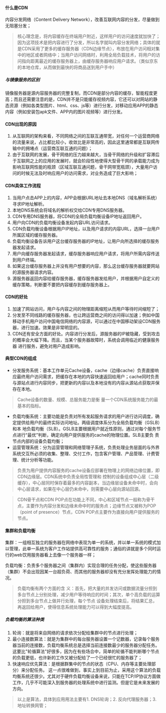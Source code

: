 #### 什么是CDN

内容分发网络（Content Delivery Network），改善互联网内容的分发，尽量做到无阻塞分发；
> 核心理念是，将内容缓存在终端用户附近，这样用户的访问速度就加快了；因为这项技术是把内容进行了分发，所以名字就叫内容分发网络；具体的就是CDN采用了更多的缓存服务器（CDN边缘节点），布放在用户访问相对集中的地区或者网络中；当用户访问网络时，利用全局负载技术，将用户的访问指向距离最近的缓存服务器上，由缓存服务器响应用户请求。（类似京东的本地仓库，从而做到最快的将商品送到用户手中）

##### 与镜像服务的区别

镜像服务器是源内容服务器的完整复制，而CDN是部分内容的缓存，智能程度更高；而且还需要注意的是，CDN并不是只能缓存视频内容，它还可以对网站的静态资源（例如各类型图片、html、css、js等）进行分发，对移动应用APP的静态内容（例如安装包apk文件、APP内的图片视频等）进行分发。

#### CDN出现的原因
1. 从互联网的架构来看，不同网络之间的互联互通带宽，对任何一个运营商网络的流量来说，占比都比较小，收敛比是非常高的，因此这里通常都是互联网传输中的拥堵点（运营商互联互通的问题）；
2. 由于互联网的发展，骨干网络的压力越来越大，当骨干网络的升级和扩容滞后于互联网之上的应用的发展时，就会阶段性地使得大型骨干网的承载能力成为影响互联网性能的瓶颈（区域互联互通问题，骨干网带宽瓶颈），大量用户访问的时候无法及时响应用户的访问需求，对业务造成了巨大影响；

#### CDN具体工作流程
1. 当用户点击APP上的内容，APP会根据URL地址去本地DNS（域名解析系统）寻求IP地址解析。
2. 本地DNS系统会将域名的解析权交给CDN专用DNS服务器。
3. CDN专用DNS服务器，将CDN的全局负载均衡设备IP地址返回用户。
4. 用户向CDN的负载均衡设备发起内容URL访问请求。
5. CDN负载均衡设备根据用户IP地址，以及用户请求的内容URL，选择一台用户所属区域的缓存服务器。
6. 负载均衡设备告诉用户这台缓存服务器的IP地址，让用户向所选择的缓存服务器发起请求。
7. 用户向缓存服务器发起请求，缓存服务器响应用户请求，将用户所需内容传送到用户终端。
8. 如果这台缓存服务器上并没有用户想要的内容，那么这台缓存服务器就要网站的源服务器请求内容。
9. 源服务器返回内容给缓存服务器，缓存服务器发给用户，并根据用户自定义的缓存策略，判断要不要把内容缓存到缓存服务器上。

#### CDN的好处
1. 加速了网站访问，用户与内容之间的物理距离缩短从而用户等待时间缩短了；
2. 分发至不同线路的缓存服务器，也让跨运营商之间的访问得以加速；例如中国移动手机用户访问中国电信网络的内容源，可以通过在中国移动架设CDN服务器，进行加速。效果是非常明显的。
3. CDN还有安全方面的好处。内容进行分发后，源服务器的IP被隐藏，受到攻击的概率会大幅下降。而且，当某个服务器故障时，系统会调用临近的健康服务器 进行服务，避免对用户造成影响。

#### 典型CDN的组成
* 分发服务系统：基本工作单元Cache设备，cache（边缘cache）负责直接响应最终用户访问需求，把缓存在本地的内容快速返回给用户；cache同时负责与源站点进行内容同步，把更新的内容以及本地没有的内容从源站点获取并保存在本地。
> Cache设备的数量、规模、总服务能力是衡 量一个CDN系统服务能力的最基本的指标。
* 负载均衡系统：主要功能是负责对所有发起服务请求的用户进行访问调度，确定提供给用户的最终实际访问地址。两级调度体系分为全局负载均衡（GSLB）和本 地负载均衡（SLB）。GSLB主要根据用户就近性原则，通过对每个服务节点进行“最优”判断，确定向用户提供服务的cache的物理位置。SLB主要负 责节点内部的设备负载均衡；
* 运营管理系统：分为运营管理和网络管理子系统，负责处理业务层面的与外界系统交互所必须的收集、整理、交付工作，包含客户管理、产品管理、计费管理、统计分析等功能。

> 负责为用户提供内容服务的cache设备应部署在物理上的网络边缘位置，即CDN边缘层。CDN系统中负责全局性管理和 控制的设备组成中心层（二级缓存），中心层同时保存着最多的内容副本，当边缘层设备未命中时，会向中心层请求，如果在中心层仍未命中，则需要中心层向源站回源。

> CDN骨干点和CDN POP点在功能上不同，中心和区域节点一般称为骨干点，主要作为内容分发和边缘未命中时的服务点；边缘节点又被称为POP（point of presence）节点，CDN POP点主要作为直接向用户提供服务的节点。

#### 集群和负载均衡

集群：一组相互独立的服务器在网络中表现为单一的系统，并以单一系统的模式加以管理，此单一系统为客户工作站提供高可靠性的服务；通俗的讲就是多个同时运行的web饮用服务器看上去像一个服务器一样；

负载均衡：负责多个服务器之间（集群内）实现合理的任务分配，使这些服务器（集群）不会出现因某一台超负荷、而其他的服务器却没有充分发挥处理能力的情况。

> 负载均衡有两个方面的含 义：首先，把大量的并发访问或数据流量分担到多台节点上分别处理，减少用户等待响应的时间；其次，单个高负载的运算分担到多台节点上做并行处理，每个节点 设备处理结束后，将结果汇总，再返回给用户，使得信息系统处理能力可以得到大幅度提高。

##### 负载均衡的算法种类

1. 轮询：就是将来自网络的请求依次分配给集群中的节点进行处理；
2. 最小连接数算法：就是为集群中的每台服务器设置一个记数器，记录每个服务器当前的连接数，负载均衡系统总是选择当前连接数最少的服务器分配任务。 这要比"轮循算法"好很多，因为在有些场合中，简单的轮循不能判断哪个节点的负载更低，也许新的工作又被分配给了一个已经很忙的服务器了；
3. 快速响应优先算法：是根据群集中的节点的状态（CPU、内存等主要处理部分）来分配任务。 这一点很难做到，事实上到目前为止，采用这个算法的负载均衡系统还很少。尤其对于硬件负载均衡设备来说，只能在TCP/IP协议方面做工作，几乎不可能深入到服务器的处理系统中进行监测。但是它是未来发展的方向。

> 以上是算法，具体到应用用法主要有1. DNS轮询；2. 反向代理服务器；3. 地址转换网管；

